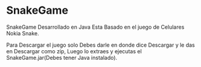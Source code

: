 # SnakeGame
SnakeGame Desarrollado en Java Esta Basado en el juego de Celulares Nokia Snake.


Para Descargar el juego solo Debes darle  en donde dice Descargar y le das en Descargar como zip, Luego lo extraes y ejecutas el SnakeGame.jar(Debes tener Java instalado).
